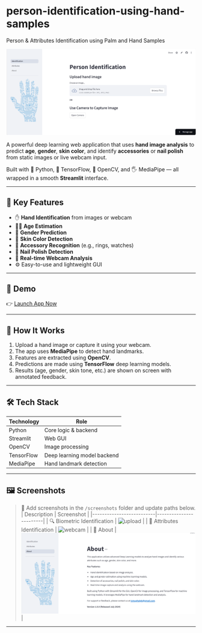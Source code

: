 # person-identification-using-hand-samples
Person &amp; Attributes Identification using Palm and Hand Samples


![App Banner](images/1-PI.png) <!-- Replace with your banner image -->

A powerful deep learning web application that uses **hand image analysis** to predict **age**, **gender**, **skin color**, and identify **accessories** or **nail polish** from static images or live webcam input.

Built with 🐍 Python, 🎯 TensorFlow, 📸 OpenCV, and 🖐️ MediaPipe — all wrapped in a smooth **Streamlit** interface.

---

## 📌 Key Features

- ✋ **Hand Identification** from images or webcam
- 👶🧓 **Age Estimation**
- 🚻 **Gender Prediction**
- 🎨 **Skin Color Detection**
- 💍 **Accessory Recognition** (e.g., rings, watches)
- 💅 **Nail Polish Detection**
- 📸 **Real-time Webcam Analysis**
- ⚙️ Easy-to-use and lightweight GUI

---

## 🚀 Demo

👉 [Launch App Now](https://person-identification.streamlit.app/)

---

## 🧠 How It Works

1. Upload a hand image or capture it using your webcam.
2. The app uses **MediaPipe** to detect hand landmarks.
3. Features are extracted using **OpenCV**.
4. Predictions are made using **TensorFlow** deep learning models.
5. Results (age, gender, skin tone, etc.) are shown on screen with annotated feedback.

---

## 🛠 Tech Stack

| Technology     | Role                         |
|----------------|------------------------------|
| Python         | Core logic & backend         |
| Streamlit      | Web GUI                      |
| OpenCV         | Image processing             |
| TensorFlow     | Deep learning model backend  |
| MediaPipe      | Hand landmark detection      |

---

## 🖼 Screenshots

> 📌 Add screenshots in the `/screenshots` folder and update paths below.
| Description              | Screenshot            |
|--------------------------|------------------------|
| 🔍 Biometric Identification   | ![upload](images/2.png) |
| 📸 Attributes Identification       | ![webcam](images/3.png) |
| 🧠 About    | ![results](images/4.png) |


---


